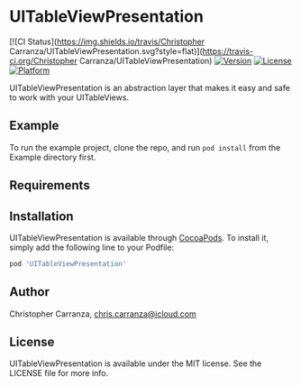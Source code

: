 # UITableViewPresentation

[![CI Status](https://img.shields.io/travis/Christopher Carranza/UITableViewPresentation.svg?style=flat)](https://travis-ci.org/Christopher Carranza/UITableViewPresentation)
[![Version](https://img.shields.io/cocoapods/v/UITableViewPresentation.svg?style=flat)](https://cocoapods.org/pods/UITableViewPresentation)
[![License](https://img.shields.io/cocoapods/l/UITableViewPresentation.svg?style=flat)](https://cocoapods.org/pods/UITableViewPresentation)
[![Platform](https://img.shields.io/cocoapods/p/UITableViewPresentation.svg?style=flat)](https://cocoapods.org/pods/UITableViewPresentation)

UITableViewPresentation is an abstraction layer that makes it easy and safe to work with your UITableViews.

## Example

To run the example project, clone the repo, and run `pod install` from the Example directory first.

## Requirements

## Installation

UITableViewPresentation is available through [CocoaPods](https://cocoapods.org). To install
it, simply add the following line to your Podfile:

```ruby
pod 'UITableViewPresentation'
```

## Author

Christopher Carranza, chris.carranza@icloud.com

## License

UITableViewPresentation is available under the MIT license. See the LICENSE file for more info.
